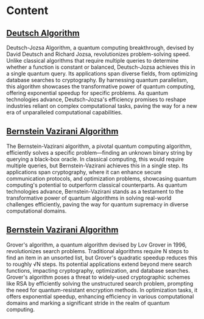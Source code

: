 # Content

<section id="section1">
    <h2>
        <a href="Deustch-algo.ipynb">Deutsch Algorithm</a>
    </h2>
    <p>Deutsch-Jozsa Algorithm, a quantum computing breakthrough, devised by David Deutsch and Richard Jozsa, revolutionizes problem-solving speed. Unlike classical algorithms that require multiple queries to determine whether a function is constant or balanced, Deutsch-Jozsa achieves this in a single quantum query. Its applications span diverse fields, from optimizing database searches to cryptography. By harnessing quantum parallelism, this algorithm showcases the transformative power of quantum computing, offering exponential speedup for specific problems. As quantum technologies advance, Deutsch-Jozsa's efficiency promises to reshape industries reliant on complex computational tasks, paving the way for a new era of unparalleled computational capabilities.</p>
</section>

<section id="section2">
    <h2>
        <a href="vazirani.ipynb">Bernstein Vazirani Algorithm</a>
    </h2>
    <p>The Bernstein-Vazirani algorithm, a pivotal quantum computing algorithm, efficiently solves a specific problem—finding an unknown binary string by querying a black-box oracle. In classical computing, this would require multiple queries, but Bernstein-Vazirani achieves this in a single step. Its applications span cryptography, where it can enhance secure communication protocols, and optimization problems, showcasing quantum computing's potential to outperform classical counterparts. As quantum technologies advance, Bernstein-Vazirani stands as a testament to the transformative power of quantum algorithms in solving real-world challenges efficiently, paving the way for quantum supremacy in diverse computational domains.</p>
</section>

<section id="section3">
    <h2>
        <a href="grover.ipynb">Bernstein Vazirani Algorithm</a>
    </h2>
    <p>Grover's algorithm, a quantum algorithm devised by Lov Grover in 1996, revolutionizes search problems. Traditional algorithms require N steps to find an item in an unsorted list, but Grover's quadratic speedup reduces this to roughly √N steps. Its potential applications extend beyond mere search functions, impacting cryptography, optimization, and database searches. Grover's algorithm poses a threat to widely-used cryptographic schemes like RSA by efficiently solving the unstructured search problem, prompting the need for quantum-resistant encryption methods. In optimization tasks, it offers exponential speedup, enhancing efficiency in various computational domains and marking a significant stride in the realm of quantum computing.</p>
</section>
